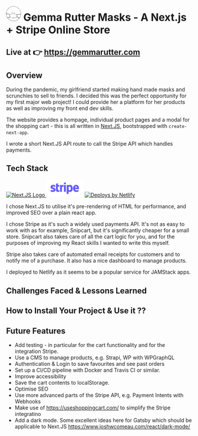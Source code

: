 # <img width="40" src="https://github.com/btwalpole/gemmaruttermasks/blob/dev/public/images/logo.png?raw=true" alt="mask logo" /> Gemma Rutter Masks - A Next.js + Stripe Online Store 

## Live at :point_right: https://gemmarutter.com

## Overview
During the pandemic, my girlfriend started making hand made masks and scrunchies to sell to friends. I decided this was the perfect opportunity for my first major web project! I could provide her a platform for her products as well as improving my front end dev skills.

The website provides a hompage, individual product pages and a modal for the shopping cart - this is all written in [Next.JS](https://nextjs.org/), bootstrapped with `create-next-app`.
 
I wrote a short Next.JS API route to call the Stripe API which handles payments. 

## Tech Stack

<p align="left">
  <a href="https://nextjs.org/">
    <img height="50" src="https://upload.wikimedia.org/wikipedia/commons/8/8e/Nextjs-logo.svg" alt="Next.JS Logo" />
  </a>
  <img width="100" src="https://github.com/btwalpole/gemmaruttermasks/blob/dev/public/stripe.png?raw=true" alt="stripe logo" />
  <a href="https://www.netlify.com">
    <img src="https://www.netlify.com/img/global/badges/netlify-color-accent.svg" alt="Deploys by Netlify" />
  </a>
</p>



I chose Next.JS to utilise it's pre-rendering of HTML for performance, and improved SEO over a plain react app. 

I chose Stripe as it's such a widely used payments API. It's not as easy to work with as for example, Snipcart, but it's significantly cheaper for a small store. Snipcart also takes care of all the cart logic for you, and for the purposes of improving my React skills I wanted to write this myself.

Stripe also takes care of automated email receipts for customers and to notify me of a purchase. It also has a nice dashboard to manage products.

I deployed to Netlify as it seems to be a popular service for JAMStack apps.


## Challenges Faced & Lessons Learned

## How to Install Your Project & Use it ??

## Future Features

* Add testing - in particular for the cart functionality and for the integration Stripe.
* Use a CMS to manage products, e.g. Strapi, WP with WPGraphQL
* Authentication & Login to save favourites and see past orders
* Set up a CI/CD pipeline with Docker and Travis CI or similar.
* Improve accessibility
* Save the cart contents to localStorage.
* Optimise SEO
* Use more advanced parts of the Stripe API, e.g. Payment Intents with Webhooks
* Make use of https://useshoppingcart.com/ to simplify the Stripe integratino
* Add a dark mode. Some excellent ideas here for Gatsby which should be applicable to Next.JS https://www.joshwcomeau.com/react/dark-mode/